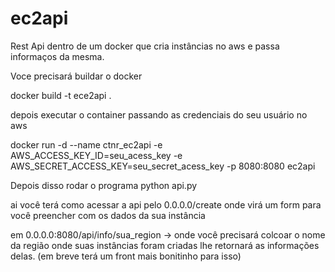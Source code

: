 # ec2api
Rest Api dentro de um docker que cria instâncias no aws e passa informaços da mesma.

Voce precisará buildar o docker 

docker build -t ece2api .

depois executar o container 
passando as credenciais do seu usuário no aws

docker run -d --name ctnr_ec2api -e AWS_ACCESS_KEY_ID=seu_acess_key -e AWS_SECRET_ACCESS_KEY=seu_secret_acess_key -p 8080:8080 ec2api

Depois disso rodar o programa
python api.py

ai você terá como acessar a api pelo 0.0.0.0/create
onde virá um form para você preencher com os dados da sua instância

em 0.0.0.0:8080/api/info/sua_region -> onde você precisará colcoar o nome da região onde suas instâncias foram criadas lhe retornará as informações delas. (em breve terá um front mais bonitinho para isso)
